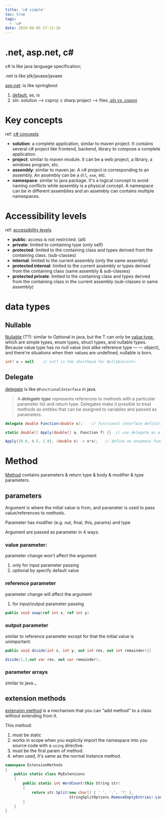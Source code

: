 ```yaml
---
title: 'c# simple'
toc: true
tags:
  - 'c#'
date: 2019-06-05 17:11:28
---
```



# .net, asp.net, c#

c# is like java language specification;

.net is like jdk/javase/javaee

[asp.net](https://dotnet.microsoft.com/apps/aspnet): is like springboot

1. [default](https://docs.microsoft.com/en-us/dotnet/csharp/programming-guide/statements-expressions-operators/default-value-expressions), as, is
2. sln: solution ——> csproj: c sharp project ——> files [.sln vs .csproj](https://docs.microsoft.com/en-us/dotnet/csharp/programming-guide/statements-expressions-operators/default-value-expressions)

# Key concepts

ref: [c# concepts](https://blog.csdn.net/baidu_32134295/article/details/51285603)

* **solution**: a complete application, similar to maven project. It contains several c# project like frontend, backend, library to compose a complete application.
* **project**: similar to maven module. It can be a web project, a library, a windows program, etc.
* **assembly**: similar to maven jar. A c# project is corresponding to an assembly. An assembly can be a `dll`, `exe`, etc.
* **namespace**: similar to java package. It's a logical concept to avoid naming conflicts while assembly is a physical concept. A namespace can be in different assemblies and an assembly can contains multiple namespaces.

# Accessibility levels

ref: [accessibility levels](https://docs.microsoft.com/en-us/dotnet/csharp/language-reference/keywords/accessibility-levels)

* **public**: access is not restricted. (all)
* **private**: limited to containing type (only self)
* **protected**: limited to the containing class and types derived from the containing class. (sub-classes)
* **internal**: limited to the current assembly (only the same assembly)
* **protected internal**: limited to the current assembly or types derived from the containing class (same assembly & sub-classes)
* **protected private**: limited to the containing class and types derived from the containing class in the current assembly (sub-classes in same assembly)

# data types

## Nullable

[Nullable<T>](https://docs.microsoft.com/en-us/dotnet/csharp/programming-guide/nullable-types/) (T?): similar to Optional in java, but the T can only be [value type](https://docs.microsoft.com/en-us/dotnet/csharp/language-reference/language-specification/introduction#types-and-variables), which are simple types, enum types, struct types, and nullable types. Because value type has no null value (not alike reference type — — object), and there're situations when their values are undefined, nullable is born.

```c#
int? x = null    // int? is the shorthand for Nullable<int>
```

## Delegate

[delegate](https://docs.microsoft.com/en-us/dotnet/csharp/language-reference/language-specification/introduction#delegates) is like `@FunctionalInterface` in java.

> A ***delegate type*** represents references to methods with a particular parameter list and return type. Delegates make it possible to treat methods as entities that can be assigned to variables and passed as parameters. 

```c#
delegate double Function(double x);    // functional interface definition

static double[] Apply(double[] a, Function f) {}  // use delegate as a method param

Apply({0.0, 0.5, 1.0}, (double x) -> x*x);   // define an anoymous function
```

# Method

[Method](https://docs.microsoft.com/en-us/dotnet/csharp/language-reference/language-specification/introduction#methods) contains parameters & return type & body & modifier & type parameters.

## parameters

Argument is where the initial value is from, and parameter is used to pass value/references to methods. 

Parameter has modifier (e.g. out, final, this, params) and type

Argument are passed as parameter in 4 ways:

### value parameter: 

parameter change won't affect the argument

1. only for input parameter passing
2. optional by specify default value

### reference parameter

parameter change will affect the argument

1. for input/output parameter passing

```c#
public void swap(ref int x, ref int y)
```

### output parameter

similar to reference parameter except for that the initial value is unimportant.

```c#
public void divide(int x, int y, out int res, out int remainder){}

divide(1,2,out var res, out var remainder);
```

### parameter arrays

similar to java `…`

## extension methods

[extension method](https://docs.microsoft.com/en-us/dotnet/csharp/programming-guide/classes-and-structs/extension-methods) is a mechanism that you can "add method" to a class without extending from it.

This method:

1. must be static
2. works in scope when you explictly import the namespace into you source code with a `using` directive.
3. must be the first param of method.
4. when used, it's same as the normal instance method.

```c#
namespace ExtensionMethods
{
    public static class MyExtensions
    {
        public static int WordCount(this String str)
        {
            return str.Split(new char[] { ' ', '.', '?' }, 
                             StringSplitOptions.RemoveEmptyEntries).Length;
        }
    }   
}
```
